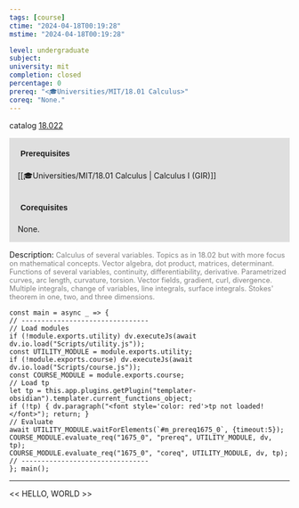 ```yaml
---
tags: [course]
ctime: "2024-04-18T00:19:28"
mstime: "2024-04-18T00:19:28"

level: undergraduate
subject: 
university: mit
completion: closed
percentage: 0
prereq: "<🎓Universities/MIT/18.01 Calculus>"
coreq: "None."
---
```


catalog [18.022](http://student.mit.edu/catalog/m18a.html#18.022)

<span style="display: block; padding: 15px; background-color: rgb(100, 100, 100, 0.2);"><font id="m_prereq1675_0" style="display: block; font-family: Arial, sans-serif; font-weight: bold; padding: 5px">Prerequisites</font><br><span id="prereq1675_0">[[🎓Universities/MIT/18.01 Calculus | Calculus I (GIR)]]</span></span>
<span style="display: block; padding: 15px; background-color: rgb(100, 100, 100, 0.2);"><font id="m_coreq1675_0" style="display: block; font-family: Arial, sans-serif; font-weight: bold; padding: 5px">Corequisites</font><br><span id="coreq1675_0">None.</span></span>

<font style="">Description:</font>
<font style="color: grey; font-size: 0.8rem;">Calculus of several variables. Topics as in 18.02 but with more focus on mathematical concepts. Vector algebra, dot product, matrices, determinant. Functions of several variables, continuity, differentiability, derivative. Parametrized curves, arc length, curvature, torsion. Vector fields, gradient, curl, divergence. Multiple integrals, change of variables, line integrals, surface integrals. Stokes' theorem in one, two, and three dimensions.</font>

```dataviewjs
const main = async _ => {
// --------------------------------
// Load modules
if (!module.exports.utility) dv.executeJs(await dv.io.load("Scripts/utility.js"));
const UTILITY_MODULE = module.exports.utility;
if (!module.exports.course) dv.executeJs(await dv.io.load("Scripts/course.js"));
const COURSE_MODULE = module.exports.course;
// Load tp
let tp = this.app.plugins.getPlugin("templater-obsidian").templater.current_functions_object;
if (!tp) { dv.paragraph("<font style='color: red'>tp not loaded!</font>"); return; }
// Evaluate
await UTILITY_MODULE.waitForElements(`#m_prereq1675_0`, {timeout:5});
COURSE_MODULE.evaluate_req("1675_0", "prereq", UTILITY_MODULE, dv, tp);
COURSE_MODULE.evaluate_req("1675_0", "coreq", UTILITY_MODULE, dv, tp);
// --------------------------------
}; main();
```

---

<< HELLO, WORLD >>
